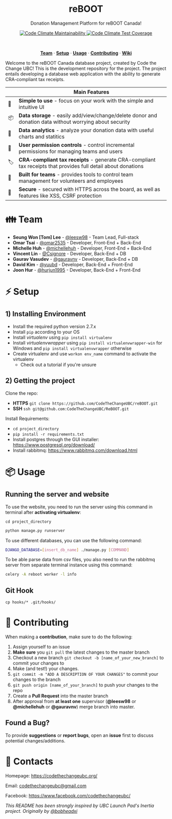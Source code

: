 <h1 align="center">
  reBOOT
</h1>

<p align="center">
  Donation Management Platform for reBOOT Canada!
</p>


<p align="center">
  <a href="https://codeclimate.com/github/CodeTheChangeUBC/reBOOT/maintainability">
    <img src="https://api.codeclimate.com/v1/badges/04db8a89d03f899cb0c5/maintainability"
      alt="Code Climate Maintainability" />
  </a>
  <a href="https://codeclimate.com/github/CodeTheChangeUBC/reBOOT/test_coverage">
    <img src="https://api.codeclimate.com/v1/badges/04db8a89d03f899cb0c5/test_coverage"
      alt="Code Climate Test Coverage" />
  </a>
</p>
<br>

<p align="center">
  <a href="#family-team"><strong>Team</strong></a> · 
  <a href="#zap-setup"><strong>Setup</strong></a> · 
  <a href="#package-usage"><strong>Usage</strong></a> · 
  <a href="#santa-contributing"><strong>Contributing</strong></a> · 
  <a href="https://github.com/CodeTheChangeUBC/reBOOT/wiki"><strong>Wiki</strong></a>
</p>

Welcome to the reBOOT Canada database project, created by Code the Change UBC! This is the development repository for the project. The project entails developing a database web application with the ability to generate CRA-compliant tax receipts.

|   | Main Features  |
----|-----------------
🚀  | **Simple to use** - focus on your work with the simple and intuitive UI
📦  | **Data storage** - easily add/view/change/delete donor and donation data without worrying about security
🍰  | **Data analytics** - analyze your donation data with useful charts and statitics
🛂  | **User permission controls** - control incremental permissions for managing teams and users
🏷  | **CRA-compliant tax receipts** - generate CRA-compliant tax receipts that provides full detail about donations
👥  | **Built for teams** - provides tools to control team management for volunteers and employees
🔑  | **Secure** - secured with HTTPS across the board, as well as features like XSS, CSRF protection

# :family: Team

- **Seung Won [Tom] Lee** - [@leesw98](https://github.com/leesw98) - Team Lead, Full-stack
- **Omar Tsai** - [@omar2535](https://github.com/omar2535) - Developer, Front-End + Back-End
- **Michelle Huh** - [@michellehuh](https://github.com/michellehuh) - Developer, Front-End + Back-End
- **Vincent Lin** - [@Csignore](https://github.com/Csignore) - Developer, Back-End + DB
- **Gaurav Vasudev** - [@gauravnv](https://github.com/gauravnv) - Developer, Back-End + DB
- **David Kim** - [@yuubd](https://github.com/yuubd) - Developer, Back-End + Front-End
- **Joon Hur** - [@hurjun1995](https://github.com/hurjun1995) - Developer, Back-End + Front-End

# :zap: Setup

## 1) Installing Environment

- Install the required python version 2.7.x
- Install `pip` according to your OS
- Install _virtualenv_ using `pip install virtualenv`
- Install _virtualenvwrapper_ using `pip install virtualenvwrapper-win` for Windows and `pip install virtualenvwrapper` otherwise
- Create virtualenv and use `workon env_name` command to activate the virtualenv
  - Check out a tutorial if you're unsure

## 2) Getting the project

Clone the repo:

- **HTTPS** `git clone https://github.com/CodeTheChangeUBC/reBOOT.git`
- **SSH** `ssh git@github.com:CodeTheChangeUBC/ReBOOT.git`

Install Requirements:

- `cd project_directory`
- `pip install -r requirements.txt`
- Install postgres through the GUI installer: https://www.postgresql.org/download/
- Install rabbitmq: https://www.rabbitmq.com/download.html

# :package: Usage

## Running the server and website

To use the website, you need to run the server using this command in terminal after **activating virtualenv**:

`cd project_directory`

```bash
python manage.py runserver
```

To use different databases, you can use the following command:

```bash
DJANGO_DATABASE=[insert_db_name] ./manage.py [COMMAND]
```

To be able parse data from csv files, you also need to run the rabbitmq server from separate terminal instance using this command:

```bash
celery -A reboot worker -l info
```

## Git Hook

`cp hooks/* .git/hooks/`

# :santa: Contributing

When making a **contribution**, make sure to do the following:

1. Assign yourself to an issue
2. **Make sure** you `git pull` the latest changes to the master branch
3. Checkout a new branch `git checkout -b [name_of_your_new_branch]` to commit your changes to
4. Make (and test!) your changes.
5. `git commit -m "ADD A DESCRIPTION OF YOUR CHANGES"` to commit your changes to the branch
6. `git push origin [name_of_your_branch]` to push your changes to the repo
7. Create a **Pull Request** into the master branch
8. After approval from **at least one** supervisor (**@leesw98** or **@michellehuh** or **@gauravnv**) merge branch into master.

## Found a Bug?

To provide **suggestions** or **report bugs**, open an **issue** first to discuss potential changes/additions.

# :bell: Contacts

Homepage: https://codethechangeubc.org/

Email: codethechangeubc@gmail.com

Facebook: https://www.facebook.com/codethechangeubc/

_This README has been strongly inspired by UBC Launch Pad's Inertia project. Originally by [@bobheadxi](https://github.com/bobheadxi)_
